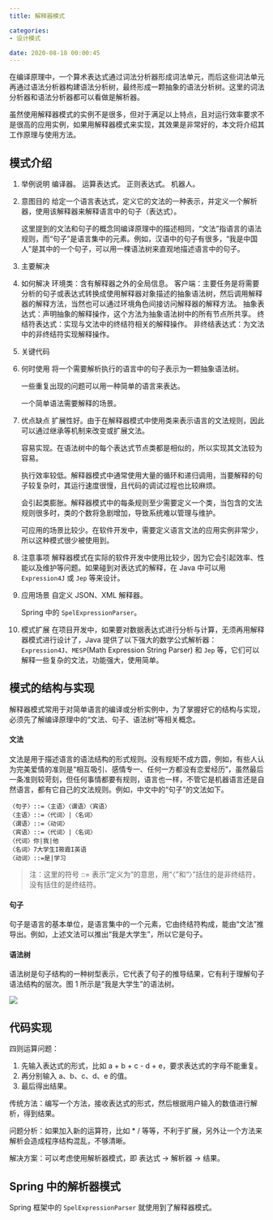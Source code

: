 ```yaml
---
title: 解释器模式

categories:
- 设计模式

date: 2020-08-18 00:00:45
---
```

在编译原理中，一个算术表达式通过词法分析器形成词法单元，而后这些词法单元再通过语法分析器构建语法分析树，最终形成一颗抽象的语法分析树。这里的词法分析器和语法分析器都可以看做是解析器。

虽然使用解释器模式的实例不是很多，但对于满足以上特点，且对运行效率要求不是很高的应用实例，如果用解释器模式来实现，其效果是非常好的，本文将介绍其工作原理与使用方法。

## 模式介绍
1. 举例说明
    编译器。
    运算表达式。
    正则表达式。
    机器人。

1. 意图目的
    给定一个语言表达式，定义它的文法的一种表示，并定义一个解析器，使用该解释器来解释语言中的句子（表达式）。

    这里提到的文法和句子的概念同编译原理中的描述相同，“文法”指语言的语法规则，而“句子”是语言集中的元素。例如，汉语中的句子有很多，“我是中国人”是其中的一个句子，可以用一棵语法树来直观地描述语言中的句子。

1. 主要解决

1. 如何解决
    环境类：含有解释器之外的全局信息。
    客户端：主要任务是将需要分析的句子或表达式转换成使用解释器对象描述的抽象语法树，然后调用解释器的解释方法，当然也可以通过环境角色间接访问解释器的解释方法。
    抽象表达式：声明抽象的解释操作，这个方法为抽象语法树中的所有节点所共享。
    终结符表达式：实现与文法中的终结符相关的解释操作。
    非终结表达式：为文法中的非终结符实现解释操作。
    
1. 关键代码

1. 何时使用
    将一个需要解析执行的语言中的句子表示为一颗抽象语法树。

    一些重复出现的问题可以用一种简单的语言来表达。

    一个简单语法需要解释的场景。

1. 优点缺点
    扩展性好。由于在解释器模式中使用类来表示语言的文法规则，因此可以通过继承等机制来改变或扩展文法。

    容易实现。在语法树中的每个表达式节点类都是相似的，所以实现其文法较为容易。

    执行效率较低。解释器模式中通常使用大量的循环和递归调用，当要解释的句子较复杂时，其运行速度很慢，且代码的调试过程也比较麻烦。

    会引起类膨胀。解释器模式中的每条规则至少需要定义一个类，当包含的文法规则很多时，类的个数将急剧增加，导致系统难以管理与维护。

    可应用的场景比较少。在软件开发中，需要定义语言文法的应用实例非常少，所以这种模式很少被使用到。

1. 注意事项
    解释器模式在实际的软件开发中使用比较少，因为它会引起效率、性能以及维护等问题。如果碰到对表达式的解释，在 Java 中可以用 `Expression4J` 或 `Jep` 等来设计。

1. 应用场景
    自定义 JSON、XML 解释器。

    Spring 中的 `SpelExpressionParser`。

1. 模式扩展
    在项目开发中，如果要对数据表达式进行分析与计算，无须再用解释器模式进行设计了，Java 提供了以下强大的数学公式解析器：`Expression4J`、`MESP`(Math Expression String Parser) 和 `Jep` 等，它们可以解释一些复杂的文法，功能强大，使用简单。

## 模式的结构与实现
解释器模式常用于对简单语言的编译或分析实例中，为了掌握好它的结构与实现，必须先了解编译原理中的“文法、句子、语法树”等相关概念。

#### 文法
文法是用于描述语言的语法结构的形式规则。没有规矩不成方圆，例如，有些人认为完美爱情的准则是“相互吸引、感情专一、任何一方都没有恋爱经历”，虽然最后一条准则较苛刻，但任何事情都要有规则，语言也一样，不管它是机器语言还是自然语言，都有它自己的文法规则。例如，中文中的“句子”的文法如下。

```
〈句子〉::=〈主语〉〈谓语〉〈宾语〉
〈主语〉::=〈代词〉|〈名词〉
〈谓语〉::=〈动词〉
〈宾语〉::=〈代词〉|〈名词〉
〈代词〉你|我|他
〈名词〉7大学生I筱霞I英语
〈动词〉::=是|学习
```

> 注：这里的符号 ::= 表示“定义为”的意思，用“〈”和“〉”括住的是非终结符，没有括住的是终结符。

#### 句子
句子是语言的基本单位，是语言集中的一个元素，它由终结符构成，能由“文法”推导出。例如，上述文法可以推出“我是大学生”，所以它是句子。

#### 语法树
语法树是句子结构的一种树型表示，它代表了句子的推导结果，它有利于理解句子语法结构的层次。图 1 所示是“我是大学生”的语法树。

![](http://c.biancheng.net/uploads/allimg/181119/3-1Q119150550114.gif)

## 代码实现
四则运算问题：
1. 先输入表达式的形式，比如 a + b + c - d + e，要求表达式的字母不能重复。
1. 再分别输入 a、b、c、d、e 的值。
1. 最后得出结果。

传统方法：编写一个方法，接收表达式的形式，然后根据用户输入的数值进行解析，得到结果。

问题分析：如果加入新的运算符，比如 * / 等等，不利于扩展，另外让一个方法来解析会造成程序结构混乱，不够清晰。

解决方案：可以考虑使用解析器模式，即 表达式 -> 解析器 -> 结果。

## Spring 中的解析器模式
Spring 框架中的 `SpelExpressionParser` 就使用到了解释器模式。

